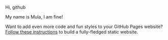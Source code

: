 Hi, github

My name is Mula, I am fine!

Want to add even more code and fun styles to your GitHub Pages website? [Follow these instructions](https://github.com/github/personal-website) to build a fully-fledged static website.
